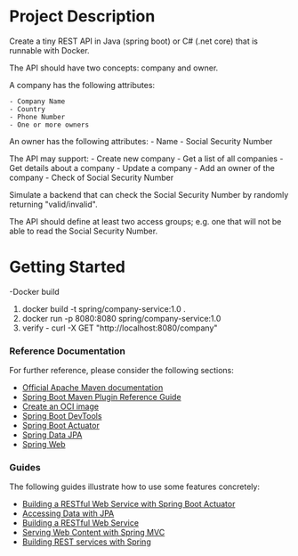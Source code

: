 # Project Description
Create a tiny REST API in Java (spring boot) or C# (.net core) that is runnable with Docker.

The API should have two concepts: company and owner.

A company has the following attributes:

    - Company Name
    - Country
    - Phone Number
    - One or more owners

An owner has the following attributes:
    - Name
    - Social Security Number

The API may support:
    -   Create new company
    -   Get a list of all companies
    -   Get details about a company
    -   Update a company
    -   Add an owner of the company
    -   Check of Social Security Number

Simulate a backend that can check the Social Security Number by randomly returning "valid/invalid".

The API should define at least two access groups; e.g. one that will not be able to read the Social Security Number.

# Getting Started
-Docker build

1. docker build -t spring/company-service:1.0 .
2. docker run -p 8080:8080 spring/company-service:1.0
3. verify - curl -X GET "http://localhost:8080/company"

### Reference Documentation
For further reference, please consider the following sections:

* [Official Apache Maven documentation](https://maven.apache.org/guides/index.html)
* [Spring Boot Maven Plugin Reference Guide](https://docs.spring.io/spring-boot/docs/2.5.4/maven-plugin/reference/html/)
* [Create an OCI image](https://docs.spring.io/spring-boot/docs/2.5.4/maven-plugin/reference/html/#build-image)
* [Spring Boot DevTools](https://docs.spring.io/spring-boot/docs/2.5.4/reference/htmlsingle/#using-boot-devtools)
* [Spring Boot Actuator](https://docs.spring.io/spring-boot/docs/2.5.4/reference/htmlsingle/#production-ready)
* [Spring Data JPA](https://docs.spring.io/spring-boot/docs/2.5.4/reference/htmlsingle/#boot-features-jpa-and-spring-data)
* [Spring Web](https://docs.spring.io/spring-boot/docs/2.5.4/reference/htmlsingle/#boot-features-developing-web-applications)

### Guides
The following guides illustrate how to use some features concretely:

* [Building a RESTful Web Service with Spring Boot Actuator](https://spring.io/guides/gs/actuator-service/)
* [Accessing Data with JPA](https://spring.io/guides/gs/accessing-data-jpa/)
* [Building a RESTful Web Service](https://spring.io/guides/gs/rest-service/)
* [Serving Web Content with Spring MVC](https://spring.io/guides/gs/serving-web-content/)
* [Building REST services with Spring](https://spring.io/guides/tutorials/bookmarks/)

